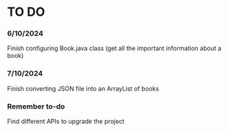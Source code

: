 # TO DO
### 6/10/2024
Finish configuring Book.java class (get all the important information about a book)
### 7/10/2024
Finish converting JSON file into an ArrayList of books
### Remember to-do
Find different APIs to upgrade the project
